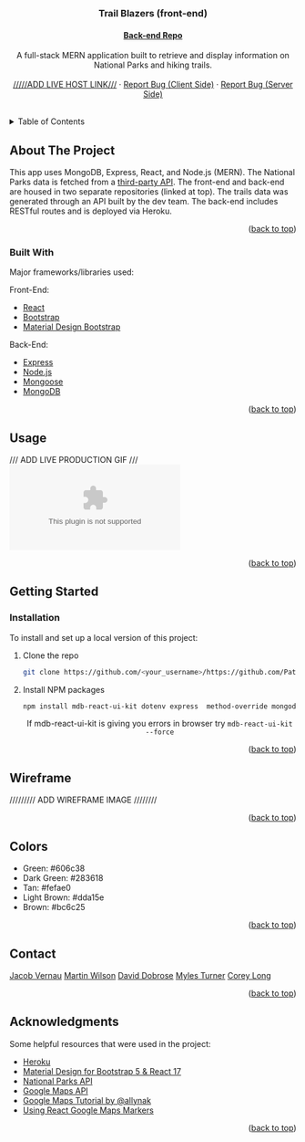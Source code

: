 <div id=top></div>

<!-- HEADER -->
<br />
    <h3 align="center">Trail Blazers (front-end)</h3>
    <h4 align="center"><a href="https://github.com/TelleDelly/NPI-backend/">Back-end Repo</a></h4>

  <p align="center">
    A full-stack MERN application built to retrieve and display information on National Parks and hiking trails.
    <br />
    <br />
    <a href="/">/////ADD LIVE HOST LINK///</a>
    ·
    <a href="https://github.com/PatriotxZero/trailblazer-frontend/issues">Report Bug (Client Side)</a>
     ·
    <a href="https://github.com/TelleDelly/NPI-backend/issues">Report Bug (Server Side)</a>
  </p>
    <br />
</div>

<!-- TABLE OF CONTENTS -->
<details>
  <summary>Table of Contents</summary>
  <ol>
    <li>
      <a href="#about-the-project">About The Project</a>
      <ul>
        <li><a href="#built-with">Built With</a></li>
      </ul>
    </li>
    <li><a href="#usage">Usage</a></li>
    <li>
      <a href="#getting-started">Getting Started</a>
      <ul>
        <li><a href="#installation">Installation</a></li>
      </ul>
    </li>
    <li><a href="#wireframe">Wireframe</a></li>
    <li><a href="#colors">Color Palette</a></li>
    <li><a href="#contact">Contact</a></li>
    <li><a href="#acknowledgments">Acknowledgments</a></li>
  </ol>
</details>

<!-- ABOUT THE PROJECT -->

## About The Project

This app uses MongoDB, Express, React, and Node.js (MERN). The National Parks data is fetched from a [third-party API](https://www.nps.gov/subjects/developer/api-documentation.htm). The front-end and back-end are housed in two separate repositories (linked at top). The trails data was generated through an API built by the dev team. The back-end includes RESTful routes and is deployed via Heroku.

<p align="right">(<a href="#top">back to top</a>)</p>

### Built With

Major frameworks/libraries used:

Front-End:

- [React](https://reactjs.org/docs/getting-started.html)
- [Bootstrap](https://getbootstrap.com)
- [Material Design Bootstrap](https://mdbootstrap.com/docs/b5/react/)

Back-End:

- [Express](https://expressjs.com/)
- [Node.js](https://nodejs.org/)
- [Mongoose](https://mongoosejs.com/)
- [MongoDB](https://www.mongodb.com/)

<p align="right">(<a href="#top">back to top</a>)</p>

<!-- USAGE -->

## Usage

/// ADD LIVE PRODUCTION GIF ///
![Production](www.google.com)

<p align="right">(<a href="#top">back to top</a>)</p>

<!-- GETTING STARTED -->

## Getting Started

### Installation

To install and set up a local version of this project:

1. Clone the repo
   ```sh
   git clone https://github.com/<your_username>/https://github.com/PatriotxZero/trailblazer-frontend.git
   ```
2. Install NPM packages
   ```sh
   npm install mdb-react-ui-kit dotenv express  method-override mongodb mongoose node nodemon react-router-dom @react-google-maps/api
   ```
   <p align="center">If mdb-react-ui-kit is giving you errors in browser try <code>mdb-react-ui-kit --force</code></p>

<p align="right">(<a href="#top">back to top</a>)</p>

<!-- WIREFRAME -->

## Wireframe

<p>///////// ADD WIREFRAME IMAGE ////////</p>

<p align="right">(<a href="#top">back to top</a>)</p>

## Colors

<ul>
    <li>Green: #606c38</li>
    <li>Dark Green: #283618</li>
    <li>Tan: #fefae0</li>
    <li>Light Brown: #dda15e</li>
    <li>Brown: #bc6c25</li>
</ul>

<p align="right">(<a href="#top">back to top</a>)</p>

<!-- CONTACT -->

## Contact

[Jacob Vernau](https://www.linkedin.com/in/jacobvernau/)
[Martin Wilson](https://www.linkedin.com/in/martin-wilson-tel/)
[David Dobrose](https://www.linkedin.com/in/david-dobrose/)
[Myles Turner](https://www.linkedin.com/in/myles-turner-b7629297/)
[Corey Long](https://www.linkedin.com/in/coreylong90/)

<p align="right">(<a href="#top">back to top</a>)</p>

<!-- ACKNOWLEDGMENTS -->

## Acknowledgments

Some helpful resources that were used in the project:

- [Heroku](https://www.heroku.com/)
- [Material Design for Bootstrap 5 & React 17](https://mdbootstrap.com/docs/b5/react/)
- [National Parks API](https://www.nps.gov/subjects/developer/api-documentation.htm)
- [Google Maps API](https://developers.google.com/maps/documentation)
- [Google Maps Tutorial by @allynak](https://medium.com/@allynak/how-to-use-google-map-api-in-react-app-edb59f64ac9d)
- [Using React Google Maps Markers](https://www.tabnine.com/code/javascript/classes/react-google-maps/Marker)

<p align="right">(<a href="#top">back to top</a>)</p>
